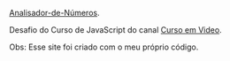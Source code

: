 <a href="https://alexsimao.github.io/analisador-de-numeros/" target="_blank">Analisador-de-Números</a>.

Desafio do Curso de JavaScript do canal <a href="https://www.youtube.com/@CursoemVideo" target="_blank">Curso em Video<a>.

Obs: Esse site foi criado com o meu próprio código.
